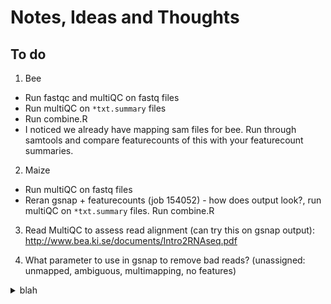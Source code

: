 # Notes, Ideas and Thoughts

## To do
1. Bee
* Run fastqc and multiQC on fastq files
* Run multiQC on `*txt.summary` files
* Run combine.R
* I noticed we already have mapping sam files for bee. Run through samtools and compare featurecounts of this with your featurecount summaries.

2. Maize
* Run multiQC on fastq files
* Reran gsnap + featurecounts (job 154052) - how does output look?, run multiQC on `*txt.summary` files. Run combine.R

3. Read MultiQC to assess read alignment (can try this on gsnap output): http://www.bea.ki.se/documents/Intro2RNAseq.pdf

4. What parameter to use in gsnap to remove bad reads? (unassigned: unmapped, ambiguous, multimapping, no features)

<details><summary>blah</summary>
dfdfd
</details>
